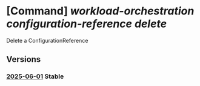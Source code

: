 # [Command] _workload-orchestration configuration-reference delete_

Delete a ConfigurationReference

## Versions

### [2025-06-01](/Resources/mgmt-plane/L3tyZXNvdXJjZXVyaX0vcHJvdmlkZXJzL21pY3Jvc29mdC5lZGdlL2NvbmZpZ3VyYXRpb25yZWZlcmVuY2VzL3t9/2025-06-01.xml) **Stable**

<!-- mgmt-plane /{resourceuri}/providers/microsoft.edge/configurationreferences/{} 2025-06-01 -->
